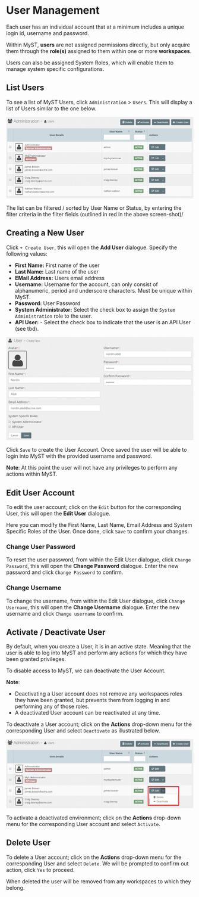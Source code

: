 # User Management
Each user has an individual account that at a minimum includes a unique login id, username and password. 

Within MyST, **users** are not assigned permissions directly, but only acquire them through the **role(s)** assigned to them within one or more **workspaces**. 

Users can also be assigned System Roles, which will enable them to manage system specific configurations.

## List Users
To see a list of MyST Users, click  `Administration` > `Users`. This will display a list of Users similar to the one below.

![](img/UserList.PNG)

The list can be filtered / sorted by User Name or Status, by entering the filter criteria in the filter fields (outlined in red in the above screen-shot)/

## Creating a New User
Click `+ Create User`, this will open the **Add User** dialogue. Specify the following values:

* **First Name:** First name of the user
* **Last Name:** Last name of the user
* **EMail Address:** Users email address
* **Username:** Username for the account, can only consist of alphanumeric, period and underscore characters. Must be unique within MyST.
* **Password:** User Password
* **System Administrator:** Select the check box to assign the `System Administration` role to the user.
* **API User:** - Select the check box to indicate that the user is an API User (see tbd).

![](img/UserAdd.PNG)

Click `Save` to create the User Account. Once saved the user will be able to login into MyST with the provided username and password. 

**Note**: At this point the user will not have any privileges to perform any actions within MyST.

## Edit User Account
To edit the user account; click on the `Edit` button for the corresponding User, this will open the **Edit User** dialogue.

Here you can modify the First Name, Last Name, Email Address and System Specific Roles of the User. Once done, click `Save` to confirm your changes.

### Change User Password
To reset the user password, from within the Edit User dialogue, click `Change Password`,  this will open the **Change Password** dialogue. Enter the new password and click `Change Password` to confirm.

### Change Username
To change the username, from within the Edit User dialogue, click `Change Username`,  this will open the **Change Username** dialogue. Enter the new username and click `Change username` to confirm.

## Activate / Deactivate User
By default, when you create a User, it is in an active state. Meaning that the user is able to log into MyST and perform any actions for which they have been granted privileges.

To disable access to MyST, we can deactivate the User Account.

**Note**: 
* Deactivating a User account does not remove any workspaces roles they have been granted, but prevents them from logging in and performing any of those roles.
* A deactivated User account can be reactivated at any time.

To deactivate a User account; click on the  **Actions** drop-down menu for the corresponding User and select `Deactivate` as illustrated below.

![](img/UserDeactivate.PNG)

To activate a deactivated environment; click on the  **Actions** drop-down menu for the corresponding User account and select `Activate`.

## Delete User
To delete a User account; click on the  **Actions** drop-down menu for the corresponding User and select `Delete`. We will be prompted to confirm out action, click `Yes` to proceed.

When deleted the user will be removed from any workspaces to which they belong.
